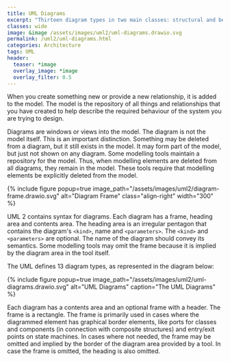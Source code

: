 ```yaml
---
title: UML Diagrams
excerpt: "Thirteen diagram types in two main classes: structural and behavioural diagrams."
classes: wide
image: &image /assets/images/uml2/uml-diagrams.drawio.svg
permalink: /uml2/uml-diagrams.html
categories: Architecture
tags: UML
header:
  teaser: *image
  overlay_image: *image
  overlay_filter: 0.5
---
```

When you create something new or provide a new relationship, it is added to the model. The model is the repository of all things and relationships that you have created to help describe the required behaviour of the system you are trying to design.

Diagrams are windows or views into the model. The diagram is not the model itself. This is an important distinction. Something may be deleted from a diagram, but it still exists in the model. It may form part of the model, but just not shown on any diagram. Some modelling tools maintain a repository for the model. Thus, when modelling elements are deleted from all diagrams, they remain in the model. These tools require that modelling elements be explicitly deleted from the model.

{% include figure popup=true image_path="/assets/images/uml2/diagram-frame.drawio.svg" alt="Diagram Frame" class="align-right" width="300" %}

UML 2 contains syntax for diagrams. Each diagram has a frame, heading area and contents area. The heading area is an irregular pentagon that contains the diagram's `<kind>`, name and `<parameters>`. The `<kind>` and `<parameters>` are optional. The name of the diagram should convey its semantics. Some modelling tools may omit the frame because it is implied by the diagram area in the tool itself.

The UML defines 13 diagram types, as represented in the diagram below:

{% include figure popup=true image_path="/assets/images/uml2/uml-diagrams.drawio.svg" alt="UML Diagrams" caption="The UML Diagrams" %}

Each diagram has a contents area and an optional frame with a header. The frame is a rectangle. The frame is primarily used in cases where the diagrammed element has graphical border elements, like ports for classes and components (in connection with composite structures) and entry/exit points on state machines. In cases where not needed, the frame may be omitted and implied by the border of the diagram area provided by a tool. In case the frame is omitted, the heading is also omitted.